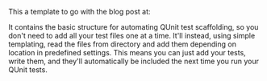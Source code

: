 This a template to go with the blog post at: <Insert here>

It contains the basic structure for automating QUnit test scaffolding, so you don't need to add all your test files one at a time. It'll instead, using simple templating, read the files from directory and add them depending on location in predefined settings. This means you can just add your tests, write them, and they'll automatically be included the next time you run your QUnit tests.